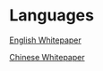 # Languages


[English Whitepaper](https://finnexus.github.io/Pdfs/FinNexus_Whitepaper_en.pdf)  

[Chinese Whitepaper](https://finnexus.github.io/Pdfs/FinNexus_Whitepaper_zh.pdf)